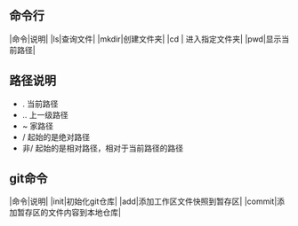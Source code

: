 ## 命令行
|命令|说明|
|ls|查询文件|
|mkdir|创建文件夹|
|cd | 进入指定文件夹|
|pwd|显示当前路径|

## 路径说明
* . 当前路径
* .. 上一级路径
* ~ 家路径
* / 起始的是绝对路径
* 非/ 起始的是相对路径，相对于当前路径的路径


## git命令
|命令|说明|
|init|初始化git仓库|
|add|添加工作区文件快照到暂存区|
|commit|添加暂存区的文件内容到本地仓库|


